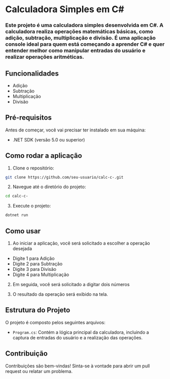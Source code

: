 # Calculadora Simples em C#
### Este projeto é uma calculadora simples desenvolvida em C#. A calculadora realiza operações matemáticas básicas, como adição, subtração, multiplicação e divisão. É uma aplicação console ideal para quem está começando a aprender C# e quer entender melhor como manipular entradas do usuário e realizar operações aritméticas.

## Funcionalidades
- Adição
- Subtração
- Multiplicação
- Divisão
## Pré-requisitos
Antes de começar, você vai precisar ter instalado em sua máquina:

- .NET SDK (versão 5.0 ou superior)
## Como rodar a aplicação
1. Clone o repositório:

``` bash
git clone https://github.com/seu-usuario/calc-c-.git
```
2. Navegue até o diretório do projeto:
``` bash
cd calc-c-
```
3. Execute o projeto:
``` bash
dotnet run
```
## Como usar
1. Ao iniciar a aplicação, você será solicitado a escolher a operação desejada
- Digite 1 para Adição
- Digite 2 para Subtração
- Digite 3 para Divisão
- Digite 4 para Multiplicação

2. Em seguida, você será solicitado a digitar dois números

3. O resultado da operação será exibido na tela.

## Estrutura do Projeto
O projeto é composto pelos seguintes arquivos:

- `Program.cs`: Contém a lógica principal da calculadora, incluindo a captura de entradas do usuário e a realização das operações.

## Contribuição

Contribuições são bem-vindas! Sinta-se à vontade para abrir um pull request ou relatar um problema.
